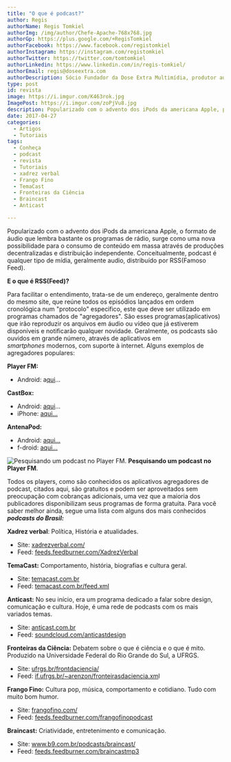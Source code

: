 ```yaml
---
title: "O que é podcast?"
author: Regis
authorName: Regis Tomkiel
authorImg: /img/author/Chefe-Apache-768x768.jpg
authorGp: https://plus.google.com/+RegisTomkiel
authorFacebook: https://www.facebook.com/registomkiel
authorInstagram: https://instagram.com/registomkiel
authorTwitter: https://twitter.com/tomtomkiel
authorLinkedin: https://www.linkedin.com/in/regis-tomkiel/
authorEmail: regis@doseextra.com
authorDescription: Sócio Fundador da Dose Extra Multimídia, produtor audiovisual, desenvolvedor web, podcaster, escritor e quando sobra tempo, coleciona videogames e filmes independentes.
type: post
id: revista
image: https://i.imgur.com/K463rok.jpg
ImagePost: https://i.imgur.com/zoPjVu8.jpg
description: Popularizado com o advento dos iPods da americana Apple, podcast é uma nova possibilidade para o consumo de conteúdo em massa.
date: 2017-04-27
categories:
  - Artigos
  - Tutoriais
tags:
  - Conheça
  - podcast
  - revista
  - Tutoriais
  - xadrez verbal
  - Frango Fino
  - TemaCast
  - Fronteiras da Ciência
  - Braincast
  - Anticast

---
```


Popularizado com o advento dos iPods da americana Apple, o formato de áudio que lembra bastante os programas de rádio, surge como uma nova possibilidade para o consumo de conteúdo em massa através de produções decentralizadas e distribuição independente. Conceitualmente, podcast é qualquer tipo de mídia, geralmente audio, distribuído por RSS(Famoso Feed).

<strong>E o que é RSS(Feed)?</strong>

Para facilitar o entendimento, trata-se de um endereço, geralmente dentro do mesmo site, que reúne todos os episódios lançados em ordem cronológica num "protocolo" especifico, este que deve ser utilizado em programas chamados de "agregadores". São esses programas(aplicativos) que irão reproduzir os arquivos em áudio ou vídeo que já estiverem disponíveis e notificarão qualquer novidade. Geralmente, os podcasts são ouvidos em grande número, através de aplicativos em <em>smartphones </em>modernos, com suporte à internet.
Alguns exemplos de agregadores populares:

<strong>Player FM:</strong>
<ul>
 	<li>Android: a<a href="//play.google.com/store/apps/details?id=fm.player" target="_blank">qui</a>...</li>
</ul>
<strong>CastBox:</strong>
<ul>
 	<li>Android: <a href="//play.google.com/store/apps/details?id=fm.castbox.audiobook.radio.podcast&amp;referrer=utm_source%3Dcastbox_web%26utm_medium%3Dlink%26utm_campaign%3Dweb_index_page%26utm_content%3D" target="_blank">aqui</a>...</li>
 	<li>iPhone: <a href="//itunes.apple.com/app/castbox-radio/id1100218439?mt=8" target="_blank">aqui...</a></li>
</ul>
<strong>AntenaPod:</strong>
<ul>
 	<li>Android: <a href="//play.google.com/store/apps/details?id=de.danoeh.antennapod" target="_blank">aqui...</a></li>
 	<li>f-droid: <a href="//f-droid.org/repository/browse/?fdid=de.danoeh.antennapod" target="_blank">aqui...</a></li>
</ul>
<img title="Agregadores de podcast" src="http://i.imgur.com/Tm6GTyy.jpg" alt="Pesquisando um podcast no Player FM." /> <b>Pesquisando um podcast no Player FM</b>.


Todos os players, como são conhecidos os aplicativos agregadores de podcast, citados aqui, são gratuitos e podem ser aproveitados sem preocupação com cobranças adicionais, uma vez que a maioria dos publicadores disponibilizam seus programas de forma gratuita. Para você saber melhor ainda, segue uma lista com alguns dos mais conhecidos <strong><em>podcasts do Brasil:</em></strong>

<strong>Xadrez verbal</strong>: Política, História e atualidades.
<ul>
 	<li><i></i>Site: <a href="//xadrezverbal.com/" target="_blank">xadrezverbal.com/</a></li>
 	<li>Feed: <a href="//feeds.feedburner.com/XadrezVerbal" target="_blank">feeds.feedburner.com/XadrezVerbal</a></li>
</ul>
<strong>TemaCast:</strong> Comportamento, história, biografias e cultura geral.
<ul>
 	<li>Site: <a href="//temacast.com.br" target="_blank">temacast.com.br</a></li>
 	<li>Feed: <a href="//temacast.com.br/feed.xml" target="_blank">temacast.com.br/feed.xml</a></li>
</ul>
<strong>Anticast:</strong> No seu início, era um programa dedicado a falar sobre design, comunicação e cultura. Hoje, é uma rede de podcasts com os mais variados temas.
<ul>
 	<li>Site: <a href="//anticast.com.br" target="_blank">anticast.com.br</a></li>
 	<li>Feed: <a href="//soundcloud.com/anticastdesign" target="_blank">soundcloud.com/anticastdesign</a></li>
</ul>
<strong>Fronteiras da Ciência:</strong> Debatem sobre o que é ciência e o que é mito. Produzido na Universidade Federal do Rio Grande do Sul, a UFRGS.
<ul>
 	<li>Site: <a href="//www.ufrgs.br/frontdaciencia/" target="_blank">ufrgs.br/frontdaciencia/</a></li>
 	<li>Feed: <a href="//www.if.ufrgs.br/~arenzon/fronteirasdaciencia.xm" target="_blank">if.ufrgs.br/~arenzon/fronteirasdaciencia.xm</a>l</li>
</ul>
<strong>Frango Fino:</strong> Cultura pop, música, comportamento e cotidiano. Tudo com muito bom humor.
<ul>
 	<li>Site: <a href="//frangofino.com/" target="_blank">frangofino.com/</a></li>
 	<li>Feed: <a href="//feeds.feedburner.com/frangofinopodcast" target="_blank">feeds.feedburner.com/frangofinopodcast</a></li>
</ul>
<strong>Braincast:</strong> Criatividade, entretenimento e comunicação.
<ul>
 	<li>Site: <a href="www.b9.com.br/podcasts/braincast/" target="_blank">www.b9.com.br/podcasts/braincast/</a></li>
 	<li>Feed: <a href="//feeds.feedburner.com/braincastmp3" target="_blank">feeds.feedburner.com/braincastmp3</a></li>
</ul>

